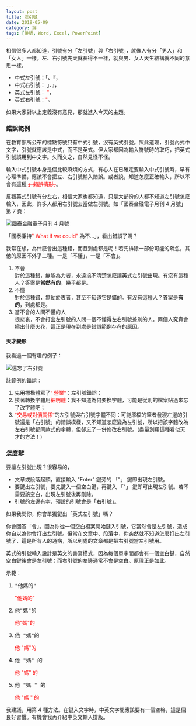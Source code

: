```yaml
---
layout: post
title: 左引號
date: 2019-05-09
category: 評
tags: [排版, Word, Excel, PowerPoint]
---
```


相信很多人都知道，引號有分「左引號」與「右引號」，就像人有分「男人」和「女人」一樣。左、右引號先天就長得不一樣，就與男、女人天生結構就不同的意思一樣。

- 中式左引號：「、『，
- 中式右引號： 」、』，
- 英式左引號：<span style="color:red;"> "</span>，
- 英式右引號：<span style="color:red;">"</span>。

如果大家對以上定義沒有意見，那就進入今天的主題。

<!--more-->

### 錯誤範例

在教育部所公布的標點符號只有中式引號，沒有英式引號。照此道理，引號內式中文字，引號就應該是中式，而不是英式。但大家都因為輸入符號時的取巧，把英式引號誤用到中文字。久而久之，自然見怪不怪。

輸入中式引號本身是個比較麻煩的方式，有心人在已確定要輸入中式引號時，早有心理準備，應該不會把左、右引號輸入錯誤。或者說，知道怎麼正確輸入，所以不會有這種 <span style="color:red;">~~」錯誤情形」~~</span>。

反觀英式引號有分左右，相信大家也都知道，只是大部份的人都不知道左引號怎麼輸入，因此，許多人都用右引號去當做左引號。如「國泰金融電子月刊 4 月號」第 7 頁：

![](/blog/assets/images/2019/quotation1.jpg "國泰金融電子月刊 4 月號")

「國泰秉持<span style="color:red;">" What if we could"</span> 為不...」，看出錯誤了嗎？

我常在想，為什麼會出這種錯，而且到處都是呢！若先排除一部份可能的疏忽，其他的原因不外乎二種。一是「不懂」，一是「不會」。

1. 不會<br />
  對於這種錯，無能為力者，永遠搞不清楚怎麼讓英式左引號出現。有沒有這種人？答案是**當然有的**，幾乎都是。
1. 不懂<br />
  對於這種錯，無動於衷者，甚至不知道它是錯的。有沒有這種人？答案是**有的**，到處都是。
1. 當不會的人問不懂的人<br />
  很悲哀，不會打出左引號的人問一個不懂得左右引號差別的人，兩個人究竟會擦出什麼火花，這正是現在到處是錯誤範例存在的原因。


#### 天才變形

我看過一個有趣的例子：

![](/blog/assets/images/2019/quotation2.jpg "還忘了右引號")

該範例的錯誤：
1. 先用標楷體寫了<span style="color:red; font-family:標楷體;">" 營業"</span>：左引號錯誤；
1. 接著轉換字體用<span style="color:red; font-family:新細明體;">細明體</span>：我不知道為何要換字體，可能是從別的檔案貼過來忘了改字體吧；
1. <span style="color:red; font-family:細明體;">&quot;交易或對價關係</span><span style="color:red; font-family:Calibri;">"</span>的左引號與右引號字體不同：可能原檔的筆者發現左邊的引號還是「右引號」的錯誤模樣，又不知道怎麼變為左引號，所以把該字體改為左右引號都同款式的字體，但卻忘了一併修改右引號。(盡量別用這種看似天才的方法！)


### 怎麼辦
要讓左引號出現？很容易的，
- 文章或段落起頭，直接輸入 "Enter" 鍵旁的 「&quot;」 鍵即出現左引號。
- 要鍵出左引號，要先鍵入一個空白鍵，再鍵入 「&quot;」 鍵即可出現左引號。若不需要該空白，出現左引號後再刪除。
- 引號的左邊有字，預設的引號會是「右引號」。

如果我問你，你會單獨鍵出「英式左引號」嗎？

你會回答「會」。因為你從一個空白檔案開始鍵入引號，它當然會是左引號，造成你自以為你會打出左引號。但當在文章中、段落中，你突然就不知道怎麼打出左引號了，這是所有人的通病，所以到處的文章都是把右引號當左引號用。


英式的引號輸入設計是英文的書寫模式，因為每個單字間都會有一個空白鍵，自然空白鍵後會是左引號；而右引號的左邊通常不會是空白。原理正是如此。

示範：
1. <pre>"他媽的"</pre><span style="color:red;">"他媽的"
2. <pre>他"媽"的</pre><span style="color:red;">他"媽"的</span>
3. <pre>他 "媽"的</pre><span style="color:red;">他 "媽"的</span>
4. <pre>他 "媽" 的</pre><span style="color:red;">他 "媽" 的</span>
5. <pre>他 "媽 " 的</pre><span style="color:red;">他 "媽 " 的</span>

我建議，用第 4 種方法。在鍵入文字時，中英文字間應該要有一個空格，這是個良好習慣。有機會我再介紹中英文輸入排版。


